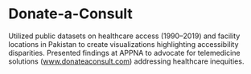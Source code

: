 # Donate-a-Consult
Utilized public datasets on healthcare access (1990–2019) and facility locations in Pakistan to create visualizations highlighting accessibility disparities. Presented findings at APPNA to advocate for telemedicine solutions (​​www.donateaconsult.com) addressing healthcare inequities.
